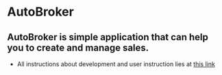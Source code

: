 # AutoBroker
## AutoBroker is simple application that can help you to create and manage sales.
* All instructions about development and user instruction lies at [this link](../MetaData/Android_%D0%9F%D0%97.pdf)
